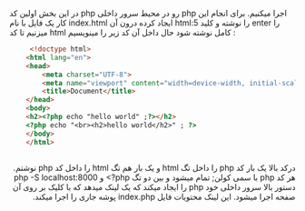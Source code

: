 در این بخش اولین کد php رو در محیط سرور داخلی php اجرا میکنیم. برای انجام این کار یک فایل با نام index.html  ایجاد کرده درون آن html:5 را نوشته و کلید enter را میزنیم تا کد html کامل نوشته شود حال داخل آن کد زیر را مینویسیم :

<div dir="ltr">

```html 
     <!doctype html>
    <html lang="en">
    <head>
        <meta charset="UTF-8">
        <meta name="viewport" content="width=device-width, initial-scale=1">
        <title>Document</title>
    </head>
    <body>
    <h2><?php echo "hello world" ;?></h2>
    <?php echo "<br><h2>hello world</h2>" ; ?>
    </body>
    </html>
            
```

<div dir="rtl">
درکد بالا یک بار کد php را داخل تگ html  و یک بار هم تگ html را داخل کد php نوشتم.
هر کد php با سمی کولن; تمام میشود و بین دو تگ php?> و <? قرار میگیرد.

<div dir="ltr">
php -S localhost:8000
<div dir="rtl">
دستور بالا سرور داخلی خود php را ایجاد میکند که یک لینک میدهد که با کلیک بر روی  آن صفحه اجرا میشود.
این لینک محتویات فایل index.php پوشه جاری را اجرا میکند.
